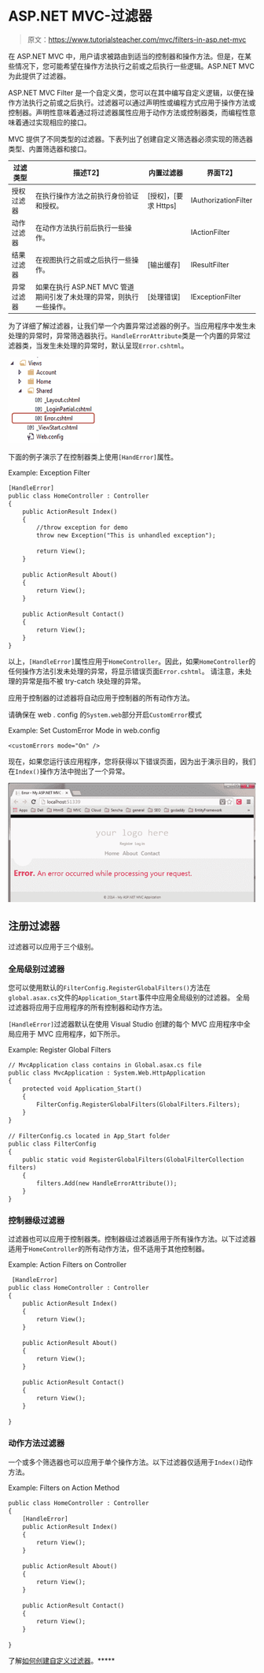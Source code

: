 # ASP.NET MVC-过滤器

> 原文：<https://www.tutorialsteacher.com/mvc/filters-in-asp.net-mvc>

在 ASP.NET MVC 中，用户请求被路由到适当的控制器和操作方法。但是，在某些情况下，您可能希望在操作方法执行之前或之后执行一些逻辑。ASP.NET MVC 为此提供了过滤器。

ASP.NET MVC Filter 是一个自定义类，您可以在其中编写自定义逻辑，以便在操作方法执行之前或之后执行。过滤器可以通过声明性或编程方式应用于操作方法或控制器。声明性意味着通过将过滤器属性应用于动作方法或控制器类，而编程性意味着通过实现相应的接口。

MVC 提供了不同类型的过滤器。下表列出了创建自定义筛选器必须实现的筛选器类型、内置筛选器和接口。

| **过滤类型** | **描述**T2】 | **内置过滤器** | **界面**T2】 |
| --- | --- | --- | --- |
| 授权过滤器 | 在执行操作方法之前执行身份验证和授权。 | [授权]，[要求 Https] | IAuthorizationFilter |
| 动作过滤器 | 在动作方法执行前后执行一些操作。 |  | IActionFilter |
| 结果过滤器 | 在视图执行之前或之后执行一些操作。 | [输出缓存] | IResultFilter |
| 异常过滤器 | 如果在执行 ASP.NET MVC 管道期间引发了未处理的异常，则执行一些操作。 | [处理错误] | IExceptionFilter |

为了详细了解过滤器，让我们举一个内置异常过滤器的例子。当应用程序中发生未处理的异常时，异常筛选器执行。`HandleErrorAttribute`类是一个内置的异常过滤器类，当发生未处理的异常时，默认呈现`Error.cshtml`。

[![Error.cshtml](img/d12fcedc63922f55e966eea6bb9fe456.png)](../../Content/images/mvc/errorpage.png)

下面的例子演示了在控制器类上使用`[HandError]`属性。

Example: Exception Filter 

```
[HandleError]
public class HomeController : Controller
{
    public ActionResult Index()
    {
        //throw exception for demo
        throw new Exception("This is unhandled exception");

        return View();
    }

    public ActionResult About()
    {
        return View();
    }

    public ActionResult Contact()
    {
        return View();
    }        
} 
```

以上，`[HandleError]`属性应用于`HomeController`。因此，如果`HomeController`的任何操作方法引发未处理的异常，将显示错误页面`Error.cshtml`。 请注意，未处理的异常是指不被 try-catch 块处理的异常。

应用于控制器的过滤器将自动应用于控制器的所有动作方法。

请确保在 web . config 的`System.web`部分开启`CustomError`模式

Example: Set CustomError Mode in web.config 

```
<customErrors mode="On" /> 
```

现在，如果您运行该应用程序，您将获得以下错误页面，因为出于演示目的，我们在`Index()`操作方法中抛出了一个异常。

[![HandleError demo](img/cf4ac4c3cf32d54205cccca4ed3b0e22.png)](../../Content/images/mvc/handleerror-demo.png)

## 注册过滤器

过滤器可以应用于三个级别。

### 全局级别过滤器

您可以使用默认的`FilterConfig.RegisterGlobalFilters()`方法在`global.asax.cs`文件的`Application_Start`事件中应用全局级别的过滤器。 全局过滤器将应用于应用程序的所有控制器和动作方法。

`[HandleError]`过滤器默认在使用 Visual Studio 创建的每个 MVC 应用程序中全局应用于 MVC 应用程序，如下所示。

Example: Register Global Filters 

```
// MvcApplication class contains in Global.asax.cs file 
public class MvcApplication : System.Web.HttpApplication
{
    protected void Application_Start()
    {
        FilterConfig.RegisterGlobalFilters(GlobalFilters.Filters);
    }
}

// FilterConfig.cs located in App_Start folder 
public class FilterConfig
{
    public static void RegisterGlobalFilters(GlobalFilterCollection filters)
    {
        filters.Add(new HandleErrorAttribute());
    }
} 
```

### 控制器级过滤器

过滤器也可以应用于控制器类。控制器级过滤器适用于所有操作方法。以下过滤器适用于`HomeController`的所有动作方法，但不适用于其他控制器。

Example: Action Filters on Controller 

```
 [HandleError]
public class HomeController : Controller
{
    public ActionResult Index()
    {
        return View();
    }

    public ActionResult About()
    {
        return View();
    }

    public ActionResult Contact()
    {
        return View();
    }

}
```

### 动作方法过滤器

一个或多个筛选器也可以应用于单个操作方法。以下过滤器仅适用于`Index()`动作方法。

Example: Filters on Action Method 

```
public class HomeController : Controller
{
    [HandleError]
    public ActionResult Index()
    {
        return View();
    }

    public ActionResult About()
    {
        return View();
    }

    public ActionResult Contact()
    {
        return View();
    }

}
```

了解[如何创建自定义过滤器](/articles/create-custom-filters)。*****